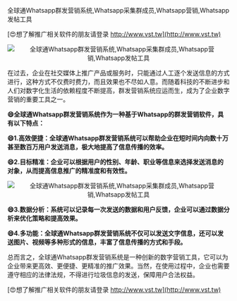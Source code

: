 全球通Whatsapp群发营销系统,Whatsapp采集群成员,Whatsapp营销,Whatsapp发帖工具

[😍想了解推广相关软件的朋友请登录 http://www.vst.tw](http://www.vst.tw)

 <center><img src="https://vst.tw/MP4/tuiguang/png/3.png" alt="全球通Whatsapp群发营销系统,Whatsapp采集群成员,Whatsapp营销,Whatsapp发帖工具"></center>

在过去，企业在社交媒体上推广产品或服务时，只能通过人工逐个发送信息的方式进行，这种方式不仅费时费力，而且效果也不尽如人意。而随着科技的不断进步和人们对数字化生活的依赖程度不断提高，群发营销系统应运而生，成为了企业数字营销的重要工具之一。

**😄全球通Whatsapp群发营销系统作为一种基于Whatsapp的群发营销软件，具有以下特点：**

**😄1.高效便捷：全球通Whatsapp群发营销系统可以帮助企业在短时间内向数十万甚至数百万用户发送消息，极大地提高了信息传播的效率。**

**😄2.目标精准：企业可以根据用户的性别、年龄、职业等信息来选择发送消息的对象，从而提高信息推广的精准度和有效性。**

 <center><img src="https://vst.tw/MP4/tuiguang/png/1.png" alt="全球通Whatsapp群发营销系统,Whatsapp采集群成员,Whatsapp营销,Whatsapp发帖工具"></center>

**😄3.数据分析：系统可以记录每一次发送的数据和用户反馈，企业可以通过数据分析来优化策略和提高效果。**

**😄4.多功能：全球通Whatsapp群发营销系统不仅可以发送文字信息，还可以发送图片、视频等多种形式的信息，丰富了信息传播的方式和手段。**

总而言之，全球通Whatsapp群发营销系统是一种创新的数字营销工具，它可以为企业带来更高效、更便捷、更精准的推广效果。当然，在使用过程中，企业也需要遵守相应的法律法规，不得进行垃圾信息的发送，保障用户合法权益。

[😍想了解推广相关软件的朋友请登录 http://www.vst.tw](http://www.vst.tw)



